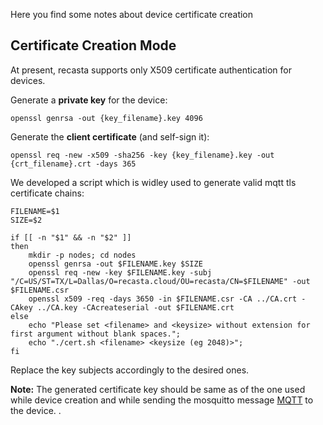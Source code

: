 Here you find some notes about device certificate creation

## Certificate Creation Mode
At present, recasta supports only X509 certificate authentication for devices.

Generate a **private key** for the device:
```
openssl genrsa -out {key_filename}.key 4096
```

Generate the **client certificate** (and self-sign it):
```
openssl req -new -x509 -sha256 -key {key_filename}.key -out {crt_filename}.crt -days 365
```

We developed a script which is widley used to generate valid mqtt tls certificate chains:

```
FILENAME=$1
SIZE=$2

if [[ -n "$1" && -n "$2" ]]
then
    mkdir -p nodes; cd nodes
    openssl genrsa -out $FILENAME.key $SIZE
    openssl req -new -key $FILENAME.key -subj "/C=US/ST=TX/L=Dallas/O=recasta.cloud/OU=recasta/CN=$FILENAME" -out $FILENAME.csr
    openssl x509 -req -days 3650 -in $FILENAME.csr -CA ../CA.crt -CAkey ../CA.key -CAcreateserial -out $FILENAME.crt
else
    echo "Please set <filename> and <keysize> without extension for first argument without blank spaces.";
    echo "./cert.sh <filename> <keysize (eg 2048)>";
fi
```
Replace the key subjects accordingly to the desired ones.

**Note:**
The generated certificate key should be same as of the one used while device creation and while sending the mosquitto message [MQTT](Technical/MQTT.md) to the device.
.


